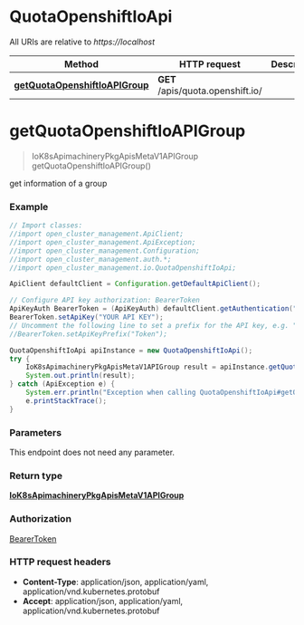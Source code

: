 # QuotaOpenshiftIoApi

All URIs are relative to *https://localhost*

Method | HTTP request | Description
------------- | ------------- | -------------
[**getQuotaOpenshiftIoAPIGroup**](QuotaOpenshiftIoApi.md#getQuotaOpenshiftIoAPIGroup) | **GET** /apis/quota.openshift.io/ | 


<a name="getQuotaOpenshiftIoAPIGroup"></a>
# **getQuotaOpenshiftIoAPIGroup**
> IoK8sApimachineryPkgApisMetaV1APIGroup getQuotaOpenshiftIoAPIGroup()



get information of a group

### Example
```java
// Import classes:
//import open_cluster_management.ApiClient;
//import open_cluster_management.ApiException;
//import open_cluster_management.Configuration;
//import open_cluster_management.auth.*;
//import open_cluster_management.io.QuotaOpenshiftIoApi;

ApiClient defaultClient = Configuration.getDefaultApiClient();

// Configure API key authorization: BearerToken
ApiKeyAuth BearerToken = (ApiKeyAuth) defaultClient.getAuthentication("BearerToken");
BearerToken.setApiKey("YOUR API KEY");
// Uncomment the following line to set a prefix for the API key, e.g. "Token" (defaults to null)
//BearerToken.setApiKeyPrefix("Token");

QuotaOpenshiftIoApi apiInstance = new QuotaOpenshiftIoApi();
try {
    IoK8sApimachineryPkgApisMetaV1APIGroup result = apiInstance.getQuotaOpenshiftIoAPIGroup();
    System.out.println(result);
} catch (ApiException e) {
    System.err.println("Exception when calling QuotaOpenshiftIoApi#getQuotaOpenshiftIoAPIGroup");
    e.printStackTrace();
}
```

### Parameters
This endpoint does not need any parameter.

### Return type

[**IoK8sApimachineryPkgApisMetaV1APIGroup**](IoK8sApimachineryPkgApisMetaV1APIGroup.md)

### Authorization

[BearerToken](../README.md#BearerToken)

### HTTP request headers

 - **Content-Type**: application/json, application/yaml, application/vnd.kubernetes.protobuf
 - **Accept**: application/json, application/yaml, application/vnd.kubernetes.protobuf

